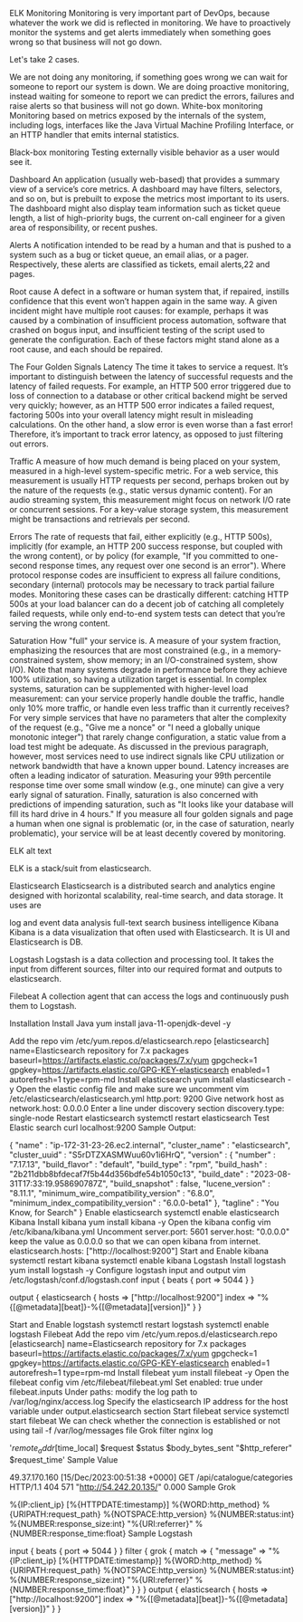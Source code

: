 ELK Monitoring
Monitoring is very important part of DevOps, because whatever the work we did is reflected in monitoring. We have to proactively monitor the systems and get alerts immediately when something goes wrong so that business will not go down.

Let's take 2 cases.

We are not doing any monitoring, if something goes wrong we can wait for someone to report our system is down.
We are doing proactive monitoring, instead waiting for someone to report we can predict the errors, failures and raise alerts so that business will not go down.
White-box monitoring
Monitoring based on metrics exposed by the internals of the system, including logs, interfaces like the Java Virtual Machine Profiling Interface, or an HTTP handler that emits internal statistics.

Black-box monitoring
Testing externally visible behavior as a user would see it.

Dashboard
An application (usually web-based) that provides a summary view of a service’s core metrics. A dashboard may have filters, selectors, and so on, but is prebuilt to expose the metrics most important to its users. The dashboard might also display team information such as ticket queue length, a list of high-priority bugs, the current on-call engineer for a given area of responsibility, or recent pushes.

Alerts
A notification intended to be read by a human and that is pushed to a system such as a bug or ticket queue, an email alias, or a pager. Respectively, these alerts are classified as tickets, email alerts,22 and pages.

Root cause
A defect in a software or human system that, if repaired, instills confidence that this event won’t happen again in the same way. A given incident might have multiple root causes: for example, perhaps it was caused by a combination of insufficient process automation, software that crashed on bogus input, and insufficient testing of the script used to generate the configuration. Each of these factors might stand alone as a root cause, and each should be repaired.

The Four Golden Signals
Latency
The time it takes to service a request. It’s important to distinguish between the latency of successful requests and the latency of failed requests. For example, an HTTP 500 error triggered due to loss of connection to a database or other critical backend might be served very quickly; however, as an HTTP 500 error indicates a failed request, factoring 500s into your overall latency might result in misleading calculations. On the other hand, a slow error is even worse than a fast error! Therefore, it’s important to track error latency, as opposed to just filtering out errors.

Traffic
A measure of how much demand is being placed on your system, measured in a high-level system-specific metric. For a web service, this measurement is usually HTTP requests per second, perhaps broken out by the nature of the requests (e.g., static versus dynamic content). For an audio streaming system, this measurement might focus on network I/O rate or concurrent sessions. For a key-value storage system, this measurement might be transactions and retrievals per second.

Errors
The rate of requests that fail, either explicitly (e.g., HTTP 500s), implicitly (for example, an HTTP 200 success response, but coupled with the wrong content), or by policy (for example, "If you committed to one-second response times, any request over one second is an error"). Where protocol response codes are insufficient to express all failure conditions, secondary (internal) protocols may be necessary to track partial failure modes. Monitoring these cases can be drastically different: catching HTTP 500s at your load balancer can do a decent job of catching all completely failed requests, while only end-to-end system tests can detect that you’re serving the wrong content.

Saturation
How "full" your service is. A measure of your system fraction, emphasizing the resources that are most constrained (e.g., in a memory-constrained system, show memory; in an I/O-constrained system, show I/O). Note that many systems degrade in performance before they achieve 100% utilization, so having a utilization target is essential. In complex systems, saturation can be supplemented with higher-level load measurement: can your service properly handle double the traffic, handle only 10% more traffic, or handle even less traffic than it currently receives? For very simple services that have no parameters that alter the complexity of the request (e.g., "Give me a nonce" or "I need a globally unique monotonic integer") that rarely change configuration, a static value from a load test might be adequate. As discussed in the previous paragraph, however, most services need to use indirect signals like CPU utilization or network bandwidth that have a known upper bound. Latency increases are often a leading indicator of saturation. Measuring your 99th percentile response time over some small window (e.g., one minute) can give a very early signal of saturation. Finally, saturation is also concerned with predictions of impending saturation, such as "It looks like your database will fill its hard drive in 4 hours." If you measure all four golden signals and page a human when one signal is problematic (or, in the case of saturation, nearly problematic), your service will be at least decently covered by monitoring.

ELK
alt text

ELK is a stack/suit from elasticsearch.

Elasticsearch
Elasticsearch is a distributed search and analytics engine designed with horizontal scalability, real-time search, and data storage. It uses are

log and event data analysis
full-text search
business intelligence
Kibana
Kibana is a data visualization that often used with Elasticsearch. It is UI and Elasticsearch is DB.

Logstash
Logstash is a data collection and processing tool. It takes the input from different sources, filter into our required format and outputs to elasticsearch.

Filebeat
A collection agent that can access the logs and continuously push them to Logstash.

Installation
Install Java
yum install java-11-openjdk-devel -y

Add the repo
vim /etc/yum.repos.d/elasticsearch.repo
[elasticsearch]
name=Elasticsearch repository for 7.x packages
baseurl=https://artifacts.elastic.co/packages/7.x/yum
gpgcheck=1
gpgkey=https://artifacts.elastic.co/GPG-KEY-elasticsearch
enabled=1
autorefresh=1
type=rpm-md
Install elasticsearch
yum install elasticsearch -y
Open the elastic config file and make sure we uncomment
vim /etc/elasticsearch/elasticsearch.yml
http.port: 9200
Give network host as network.host: 0.0.0.0
Enter a line under discovery section
discovery.type: single-node
Restart elasticsearch
systemctl restart elasticsearch
Test Elastic search
curl localhost:9200
Sample Output:

{
  "name" : "ip-172-31-23-26.ec2.internal",
  "cluster_name" : "elasticsearch",
  "cluster_uuid" : "S5rDTZXASMWuu60v1i6HrQ",
  "version" : {
    "number" : "7.17.13",
    "build_flavor" : "default",
    "build_type" : "rpm",
    "build_hash" : "2b211dbb8bfdecaf7f5b44d356bdfe54b1050c13",
    "build_date" : "2023-08-31T17:33:19.958690787Z",
    "build_snapshot" : false,
    "lucene_version" : "8.11.1",
    "minimum_wire_compatibility_version" : "6.8.0",
    "minimum_index_compatibility_version" : "6.0.0-beta1"
  },
  "tagline" : "You Know, for Search"
}
Enable elasticsearch
systemctl enable elasticsearch
Kibana
Install kibana
yum install kibana -y
Open the kibana config
vim /etc/kibana/kibana.yml
Uncomment
server.port: 5601
server.host: "0.0.0.0" keep the value as 0.0.0.0 so that we can open kibana from internet.
elasticsearch.hosts: ["http://localhost:9200"]
Start and Enable kibana
systemctl restart kibana
systemctl enable kibana
Logstash
Install logstash
yum install logstash -y
Configure logstash input and output
vim /etc/logstash/conf.d/logstash.conf
input {
  beats {
    port => 5044
  }
}

output {
  elasticsearch {
    hosts => ["http://localhost:9200"]
    index => "%{[@metadata][beat]}-%{[@metadata][version]}"
  }
}

Start and Enable logstash
systemctl restart logstash
systemctl enable logstash
Filebeat
Add the repo
vim /etc/yum.repos.d/elasticsearch.repo
[elasticsearch]
name=Elasticsearch repository for 7.x packages
baseurl=https://artifacts.elastic.co/packages/7.x/yum
gpgcheck=1
gpgkey=https://artifacts.elastic.co/GPG-KEY-elasticsearch
enabled=1
autorefresh=1
type=rpm-md
Install filebeat
yum install filebeat -y
Open the filebeat config
vim /etc/filebeat/filebeat.yml
Set enabled: true under filebeat.inputs
Under paths: modify the log path to /var/log/nginx/access.log
Specify the elasticsearch IP address for the host variable under output.elasticsearch section
Start filebeat service
systemctl start filebeat
We can check whether the connection is established or not using tail -f /var/log/messages file
Grok filter
nginx log

'$remote_addr [$time_local] $request $status $body_bytes_sent "$http_referer" $request_time'
Sample Value

49.37.170.160 [15/Dec/2023:00:51:38 +0000] GET /api/catalogue/categories HTTP/1.1 404 571 "http://54.242.20.135/" 0.000
Sample Grok

%{IP:client_ip} \[%{HTTPDATE:timestamp}\] %{WORD:http_method} %{URIPATH:request_path} %{NOTSPACE:http_version} %{NUMBER:status:int} %{NUMBER:response_size:int} \"%{URI:referrer}\" %{NUMBER:response_time:float}
Sample Logstash

input {
  beats {
    port => 5044
  }
}
filter {
      grok {
        match => { "message" => "%{IP:client_ip} \[%{HTTPDATE:timestamp}\] %{WORD:http_method} %{URIPATH:request_path} %{NOTSPACE:http_version} %{NUMBER:status:int} %{NUMBER:response_size:int} \"%{URI:referrer}\" %{NUMBER:response_time:float}" }
      }
}
output {
  elasticsearch {
    hosts => ["http://localhost:9200"]
    index => "%{[@metadata][beat]}-%{[@metadata][version]}"
  }
}